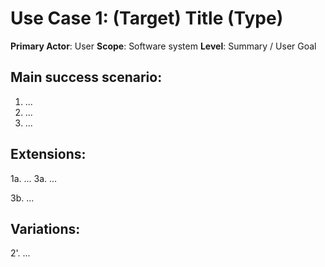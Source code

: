 Use Case 1: (Target) Title (Type)
=================================
**Primary Actor**: User
**Scope**: Software system
**Level**: Summary / User Goal

Main success scenario:
----------------------
1. ...
2. ...
3. ...

Extensions:
-----------
1a. ...
3a. ...


3b. ...

Variations:
-----------
2'. ...
